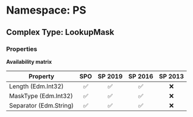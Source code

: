 # Namespace: PS

## Complex Type: LookupMask

### Properties

**Availability matrix**

Property | SPO | SP 2019 | SP 2016 | SP 2013
----------|:---:|:-------:|:-------:|:-------:
Length (Edm.Int32) | ✅ | ✅ | ✅ | ❌
MaskType (Edm.Int32) | ✅ | ✅ | ✅ | ❌
Separator (Edm.String) | ✅ | ✅ | ✅ | ❌